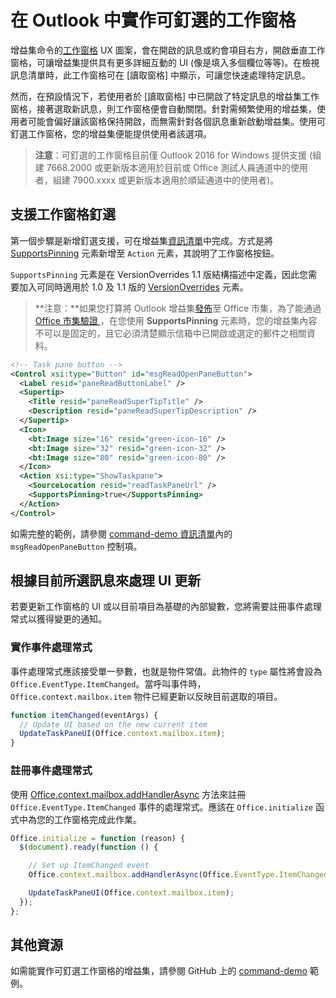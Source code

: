 # <a name="implement-a-pinnable-taskpane-in-outlook"></a>在 Outlook 中實作可釘選的工作窗格

增益集命令的[工作窗格](../add-in-commands-for-outlook.md#launching-a-task-pane) UX 圖案，會在開啟的訊息或約會項目右方，開啟垂直工作窗格，可讓增益集提供具有更多詳細互動的 UI (像是填入多個欄位等等)。在檢視訊息清單時，此工作窗格可在 [讀取窗格] 中顯示，可讓您快速處理特定訊息。

然而，在預設情況下，若使用者於 [讀取窗格] 中已開啟了特定訊息的增益集工作窗格，接著選取新訊息，則工作窗格便會自動關閉。針對需頻繁使用的增益集，使用者可能會偏好讓該窗格保持開啟，而無需針對各個訊息重新啟動增益集。使用可釘選工作窗格，您的增益集便能提供使用者該選項。

> **注意**：可釘選的工作窗格目前僅 Outlook 2016 for Windows 提供支援 (組建 7668.2000 或更新版本適用於目前或 Office 測試人員通道中的使用者，組建 7900.xxxx 或更新版本適用於順延通道中的使用者)。

## <a name="support-taskpane-pinning"></a>支援工作窗格釘選

第一個步驟是新增釘選支援，可在增益集[資訊清單](./manifests.md)中完成。方式是將 [SupportsPinning](../../../reference/manifest/action.md#supportspinning) 元素新增至 `Action` 元素，其說明了工作窗格按鈕。

`SupportsPinning` 元素是在 VersionOverrides 1.1 版結構描述中定義，因此您需要加入可同時適用於 1.0 及 1.1 版的 [VersionOverrides](../../../reference/manifest/versionoverrides.md) 元素。

> **注意：**如果您打算將 Outlook 增益集[發佈](../../publish/publish.md)至 Office 市集，為了能通過 [Office 市集驗證 ](https://msdn.microsoft.com/en-us/library/jj220035.aspx)，在您使用 **SupportsPinning** 元素時，您的增益集內容不可以是固定的，且它必須清楚顯示信箱中已開啟或選定的郵件之相關資料。

```xml
<!-- Task pane button -->
<Control xsi:type="Button" id="msgReadOpenPaneButton">
  <Label resid="paneReadButtonLabel" />
  <Supertip>
    <Title resid="paneReadSuperTipTitle" />
    <Description resid="paneReadSuperTipDescription" />
  </Supertip>
  <Icon>
    <bt:Image size="16" resid="green-icon-16" />
    <bt:Image size="32" resid="green-icon-32" />
    <bt:Image size="80" resid="green-icon-80" />
  </Icon>
  <Action xsi:type="ShowTaskpane">
    <SourceLocation resid="readTaskPaneUrl" />
    <SupportsPinning>true</SupportsPinning>
  </Action>
</Control>
```

如需完整的範例，請參閱 [command-demo 資訊清單](https://github.com/jasonjoh/command-demo/blob/master/command-demo-manifest.xml)內的 `msgReadOpenPaneButton` 控制項。

## <a name="handling-ui-updates-based-on-currently-selected-message"></a>根據目前所選訊息來處理 UI 更新

若要更新工作窗格的 UI 或以目前項目為基礎的內部變數，您將需要註冊事件處理常式以獲得變更的通知。

### <a name="implement-the-event-handler"></a>實作事件處理常式

事件處理常式應該接受單一參數，也就是物件常值。此物件的 `type` 屬性將會設為 `Office.EventType.ItemChanged`。當呼叫事件時，`Office.context.mailbox.item` 物件已經更新以反映目前選取的項目。

```js
function itemChanged(eventArgs) {
  // Update UI based on the new current item
  UpdateTaskPaneUI(Office.context.mailbox.item);
}
```

### <a name="register-the-event-handler"></a>註冊事件處理常式

使用 [Office.context.mailbox.addHandlerAsync](https://dev.outlook.com/reference/add-ins/1.5/Office.context.mailbox.html#addHandlerAsync) 方法來註冊 `Office.EventType.ItemChanged` 事件的處理常式。應該在 `Office.initialize` 函式中為您的工作窗格完成此作業。

```js
Office.initialize = function (reason) {
  $(document).ready(function () {

    // Set up ItemChanged event
    Office.context.mailbox.addHandlerAsync(Office.EventType.ItemChanged, itemChanged);

    UpdateTaskPaneUI(Office.context.mailbox.item);
  });
};
```

## <a name="additional-resources"></a>其他資源

如需能實作可釘選工作窗格的增益集，請參閱 GitHub 上的 [command-demo](https://github.com/jasonjoh/command-demo) 範例。